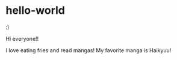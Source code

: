 # hello-world
:) 

Hi everyone!!

I love eating fries and read mangas! My favorite manga is Haikyuu!
